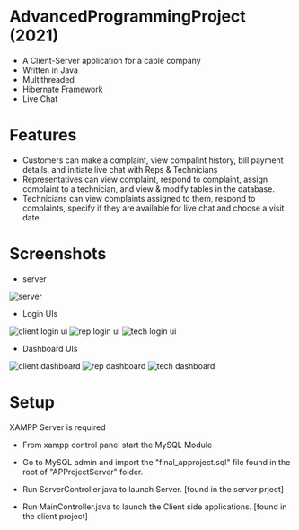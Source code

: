 # AdvancedProgrammingProject (2021)

- A Client-Server application for a cable company
- Written in Java
- Multithreaded
- Hibernate Framework
- Live Chat

# Features

- Customers can make a complaint, view compalint history, bill payment details, and initiate live chat with Reps & Technicians
- Representatives can view complaint, respond to complaint, assign complaint to a technician, and view & modify tables in the database.
- Technicians can view complaints assigned to them, respond to complaints, specify if they are available for live chat and choose a visit date.

# Screenshots
* server 

![server](https://user-images.githubusercontent.com/43584021/164993500-47abae14-5e3c-45ae-9873-c5c2c3d636d7.png)

* Login UIs

![client login ui](https://user-images.githubusercontent.com/43584021/164993568-1835eee8-5905-4cb5-b1c4-1c10de3aedae.png)
![rep login ui](https://user-images.githubusercontent.com/43584021/164993583-528eac28-e4ba-4ce6-81a8-c0a50f4a1114.png)
![tech login ui](https://user-images.githubusercontent.com/43584021/164993586-06486532-944d-45f9-a454-48c33e576d42.png)


* Dashboard UIs

![client dashboard](https://user-images.githubusercontent.com/43584021/164993632-201cf12c-4b45-4dd0-9e9d-bd7c8dc8fb64.png)
![rep dashboard](https://user-images.githubusercontent.com/43584021/164993635-680ad009-bce4-4467-ae74-9497ecbac909.png)
![tech dashboard](https://user-images.githubusercontent.com/43584021/164993639-744e7669-7034-45ee-9053-cf75a0ddcd37.png)

# Setup

XAMPP Server is required
* From xampp control panel start the MySQL Module
* Go to MySQL admin and import the "final_approject.sql" file found in the root of "APProjectServer" folder.

* Run ServerController.java to launch Server. [found in the server prject]
* Run MainController.java to launch the Client side applications. [found in the client project]






